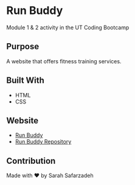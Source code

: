 # Run Buddy
Module 1 & 2 activity in the UT Coding Bootcamp

## Purpose
A website that offers fitness training services.

## Built With
* HTML
* CSS

## Website
* [Run Buddy](https://lernantino.github.io/run-buddy/)
* [Run Buddy Repository](https://github.com/Sarah-Safarzadeh/run-buddy/)

## Contribution
Made with ❤️ by Sarah Safarzadeh
